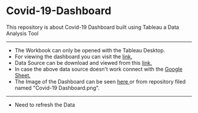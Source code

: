 # Covid-19-Dashboard
This repository is about Covid-19 Dashboard built using Tableau a Data Analysis Tool
<hr>

- The Workbook can only be opened with the Tableau Desktop.<br>
- For viewing the dashboard you can visit the <a href = 'https://tabsoft.co/3gr0sDq'> link.</a> <br>
- Data Source can be download and viewed from this <a href = 'https://opendata.ecdc.europa.eu/covid19/casedistribution/csv'> link. </a> <br>
- In case the above data source doesn't work connect with the <a href = 'https://docs.google.com/spreadsheets/d/1VXj2h0qLF3kIVulVSCOG1L6oVdc81IA9kzqyDyXhDcA/edit?usp=sharing'> Google Sheet.</a> <br>
- The Image of the Dashboard can be seen <a href = "https://raw.githubusercontent.com/SoleCodr/Covid-19-Dashboard/master/Covid-19%20Dashboard.png"> here </a> or from repository filed named "Covid-19 Dashboard.png". 
<hr>

- Need to refresh the Data
